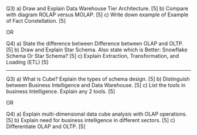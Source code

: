 
Q3) a) Draw and Explain Data Warehouse Tier Architecture. [5]
b) Compare with diagram ROLAP versus MOLAP. [5]
c) Write down example of Example of Fact Constellation. [5]

OR

Q4) a) State the difference between Difference between OLAP and OLTP. [5]
b) Draw and Explain Star Schema. Also state which is Better: Snowflake
Schema Or Star Schema? [5]
c) Explain Extraction, Transformation, and Loading (ETL) [5]

---


Q3) a) What is Cube? Explain the types of schema design. [5]
b) Distinguish between Business Intelligence and Data Warehouse. [5]
c) List the tools in business Intelligence. Explain any 2 tools. [5]

OR

Q4) a) Explain multi-dimensional data cube analysis with OLAP operations.[5]
b) Explain need for business intelligence in different sectors. [5]
c) Differentiate OLAP and OLTP. [5]